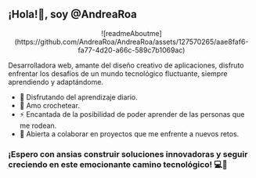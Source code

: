## ¡Hola!👋, soy @AndreaRoa
<p align="center">
  ![readmeAboutme](https://github.com/AndreaRoa/AndreaRoa/assets/127570265/aae8faf6-fa77-4d20-a66c-589c7b1069ac)
</p>


Desarrolladora web, amante del diseño creativo de aplicaciones, disfruto enfrentar los desafíos de un mundo tecnológico fluctuante, siempre aprendiendo y adaptándome.

- 🔭 Disfrutando del aprendizaje diario. 
- 🧶 Amo crochetear.
- ⚡ Encantada de la posibilidad de poder aprender de las personas que me rodean. 
- 🤝 Abierta a colaborar en proyectos que me enfrente a nuevos retos.

### ¡Espero con ansias construir soluciones innovadoras y seguir creciendo en este emocionante camino tecnológico! 💻🚀

